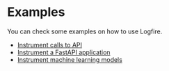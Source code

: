 # Examples

You can check some examples on how to use Logfire.

- [Instrument calls to API](image_transformation.md)
- [Instrument a FastAPI application](fastapi.md)
- [Instrument machine learning models](machine_learning.md)
